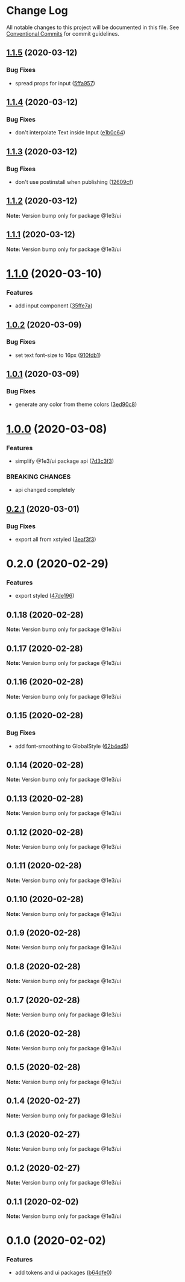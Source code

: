 # Change Log

All notable changes to this project will be documented in this file.
See [Conventional Commits](https://conventionalcommits.org) for commit guidelines.

## [1.1.5](https://github.com/1e3/ui/compare/@1e3/ui@1.1.4...@1e3/ui@1.1.5) (2020-03-12)


### Bug Fixes

* spread props for input ([5ffa957](https://github.com/1e3/ui/commit/5ffa95700e1e6fc81fada9d12ebb9b2fc78e806d))





## [1.1.4](https://github.com/1e3/ui/compare/@1e3/ui@1.1.3...@1e3/ui@1.1.4) (2020-03-12)


### Bug Fixes

* don't interpolate Text inside Input ([e1b0c64](https://github.com/1e3/ui/commit/e1b0c644531f5133ccb483399872b42ddecb2dcf))





## [1.1.3](https://github.com/1e3/ui/compare/@1e3/ui@1.1.2...@1e3/ui@1.1.3) (2020-03-12)


### Bug Fixes

* don't use postinstall when publishing ([12609cf](https://github.com/1e3/ui/commit/12609cf00a2b322c8b3a33aba9951cd8fa7c5b4c))





## [1.1.2](https://github.com/1e3/ui/compare/@1e3/ui@1.1.1...@1e3/ui@1.1.2) (2020-03-12)

**Note:** Version bump only for package @1e3/ui





## [1.1.1](https://github.com/1e3/ui/compare/@1e3/ui@1.1.0...@1e3/ui@1.1.1) (2020-03-12)

**Note:** Version bump only for package @1e3/ui

# [1.1.0](https://github.com/1e3/ui/compare/@1e3/ui@1.0.2...@1e3/ui@1.1.0) (2020-03-10)

### Features

- add input component ([35ffe7a](https://github.com/1e3/ui/commit/35ffe7a62494280f945ca1dcdd4b89583a49ff6e))

## [1.0.2](https://github.com/1e3/ui/compare/@1e3/ui@1.0.1...@1e3/ui@1.0.2) (2020-03-09)

### Bug Fixes

- set text font-size to 16px ([910fdb1](https://github.com/1e3/ui/commit/910fdb13ebb19ac7e5668781aadf10aa0cc7c9f0))

## [1.0.1](https://github.com/1e3/ui/compare/@1e3/ui@1.0.0...@1e3/ui@1.0.1) (2020-03-09)

### Bug Fixes

- generate any color from theme colors ([3ed90c8](https://github.com/1e3/ui/commit/3ed90c8864b536ee7a62e1fe7183f197f6fda0ef))

# [1.0.0](https://github.com/1e3/ui/compare/@1e3/ui@0.2.1...@1e3/ui@1.0.0) (2020-03-08)

### Features

- simplify @1e3/ui package api ([7d3c3f3](https://github.com/1e3/ui/commit/7d3c3f345afceff87f3c10331341b2a07a556e10))

### BREAKING CHANGES

- api changed completely

## [0.2.1](https://github.com/1e3/ui/compare/@1e3/ui@0.2.0...@1e3/ui@0.2.1) (2020-03-01)

### Bug Fixes

- export all from xstyled ([3eaf3f3](https://github.com/1e3/ui/commit/3eaf3f38036c254fa39b7dc88f5d332c2efe8e12))

# 0.2.0 (2020-02-29)

### Features

- export styled ([47de196](https://github.com/1e3/ui/commit/47de196159f3fd9c346618739ab6f9090fa85387))

## 0.1.18 (2020-02-28)

**Note:** Version bump only for package @1e3/ui

## 0.1.17 (2020-02-28)

**Note:** Version bump only for package @1e3/ui

## 0.1.16 (2020-02-28)

**Note:** Version bump only for package @1e3/ui

## 0.1.15 (2020-02-28)

### Bug Fixes

- add font-smoothing to GlobalStyle ([62b4ed5](https://github.com/1e3/ui/commit/62b4ed50bb83ee1f81625fc9694e159d61332335))

## 0.1.14 (2020-02-28)

**Note:** Version bump only for package @1e3/ui

## 0.1.13 (2020-02-28)

**Note:** Version bump only for package @1e3/ui

## 0.1.12 (2020-02-28)

**Note:** Version bump only for package @1e3/ui

## 0.1.11 (2020-02-28)

**Note:** Version bump only for package @1e3/ui

## 0.1.10 (2020-02-28)

**Note:** Version bump only for package @1e3/ui

## 0.1.9 (2020-02-28)

**Note:** Version bump only for package @1e3/ui

## 0.1.8 (2020-02-28)

**Note:** Version bump only for package @1e3/ui

## 0.1.7 (2020-02-28)

**Note:** Version bump only for package @1e3/ui

## 0.1.6 (2020-02-28)

**Note:** Version bump only for package @1e3/ui

## 0.1.5 (2020-02-28)

**Note:** Version bump only for package @1e3/ui

## 0.1.4 (2020-02-27)

**Note:** Version bump only for package @1e3/ui

## 0.1.3 (2020-02-27)

**Note:** Version bump only for package @1e3/ui

## 0.1.2 (2020-02-27)

**Note:** Version bump only for package @1e3/ui

## 0.1.1 (2020-02-02)

**Note:** Version bump only for package @1e3/ui

# 0.1.0 (2020-02-02)

### Features

- add tokens and ui packages ([b64dfe0](https://github.com/1e3/ui/commit/b64dfe046999ba6f6c65ca7160c5de4536f70e09))
